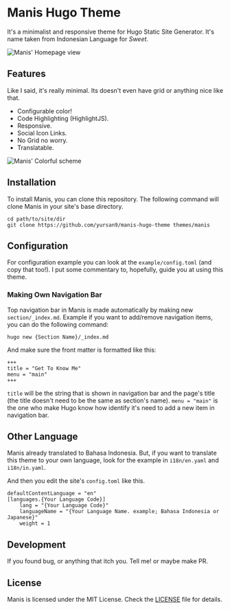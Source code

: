# Manis Hugo Theme

It's a minimalist and responsive theme for Hugo Static Site Generator. It's
name taken from Indonesian Language for *Sweet*.

![Manis' Homepage view]()

## Features

Like I said, it's really minimal. Its doesn't even have grid or anything nice like that.

- Configurable color!
- Code Highlighting (HighlightJS).
- Responsive.
- Social Icon Links.
- No Grid no worry.
- Translatable.

![Manis' Colorful scheme]()

## Installation

To install Manis, you can clone this repository. The following command will clone Manis in your site's base directory.

```
cd path/to/site/dir
git clone https://github.com/yursan9/manis-hugo-theme themes/manis
```

## Configuration

For configuration example you can look at the `example/config.toml` (and copy that too!). I put some commentary to, hopefully, guide you at using this theme.

### Making Own Navigation Bar

Top navigation bar in Manis is made automatically by making new `section/_index.md`. Example if you want to add/remove navigation items, you can do the following command:

```
hugo new {Section Name}/_index.md
```

And make sure the front matter is formatted like this:

```
+++
title = "Get To Know Me"
menu = "main"
+++
```

`title` will be the string that is shown in navigation bar and the page's title (the title doesn't need to be the same as section's name). `menu = "main"` is the one who make Hugo know how identify it's need to add a new item in navigation bar.

## Other Language

Manis already translated to Bahasa Indonesia. But, if you want to translate this theme to your own language, look for the example in `i18n/en.yaml` and `i18n/in.yaml`.

And then you edit the site's `config.toml` like this.
```
defaultContentLanguage = "en"
[languages.{Your Language Code}]
    lang = "{Your Language Code}"
    languageName = "{Your Language Name. example; Bahasa Indonesia or Japanese}"
    weight = 1
```

## Development

If you found bug, or anything that itch you. Tell me! or maybe make PR.

## License

Manis is licensed under the MIT License. Check the [LICENSE](https://github.com/yursan9/manis-hugo-theme/blob/master/LICENSE.md) file for details.
